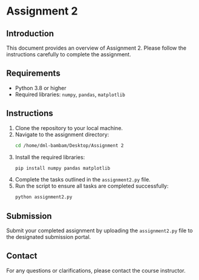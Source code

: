 # Assignment 2

## Introduction
This document provides an overview of Assignment 2. Please follow the instructions carefully to complete the assignment.

## Requirements
- Python 3.8 or higher
- Required libraries: `numpy`, `pandas`, `matplotlib`

## Instructions
1. Clone the repository to your local machine.
2. Navigate to the assignment directory:
    ```bash
    cd /home/dml-bambam/Desktop/Assignment 2
    ```
3. Install the required libraries:
    ```bash
    pip install numpy pandas matplotlib
    ```
4. Complete the tasks outlined in the `assignment2.py` file.
5. Run the script to ensure all tasks are completed successfully:
    ```bash
    python assignment2.py
    ```

## Submission
Submit your completed assignment by uploading the `assignment2.py` file to the designated submission portal.

## Contact
For any questions or clarifications, please contact the course instructor.
